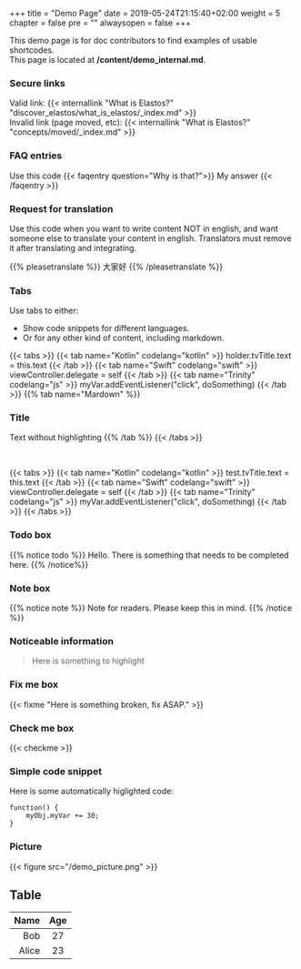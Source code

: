 +++
title = "Demo Page"
date = 2019-05-24T21:15:40+02:00
weight = 5
chapter = false
pre = ""
alwaysopen = false
+++

This demo page is for doc contributors to find examples of usable shortcodes.<br>
This page is located at **/content/demo_internal.md**.

### Secure links
Valid link: {{< internallink "What is Elastos?" "discover_elastos/what_is_elastos/_index.md" >}} <br>
Invalid link (page moved, etc): {{< internallink "What is Elastos?" "concepts/moved/_index.md" >}} 

### FAQ entries
Use this code 
{{< faqentry question="Why is that?">}}
My answer
{{< /faqentry >}}

### Request for translation 
Use this code when you want to write content NOT in english, and want someone else to translate your content in english. Translators must remove it after translating and integrating.

{{% pleasetranslate %}}
大家好
{{% /pleasetranslate %}}

### Tabs
Use tabs to either:

* Show code snippets for different languages.
* Or for any other kind of content, including markdown.

{{< tabs >}} 
    {{< tab name="Kotlin" codelang="kotlin" >}} 
        holder.tvTitle.text = this.text
    {{< /tab >}} 
    {{< tab name="Swift" codelang="swift" >}} 
        viewController.delegate = self
    {{< /tab >}} 
    {{< tab name="Trinity" codelang="js" >}} 
        myVar.addEventListener("click", doSomething)
    {{< /tab >}} 
    {{% tab name="Mardown" %}} 
### Title
Text without highlighting
    {{% /tab %}} 
{{< /tabs >}}

<br>

{{< tabs >}} 
    {{< tab name="Kotlin" codelang="kotlin" >}} 
        test.tvTitle.text = this.text
    {{< /tab >}} 
    {{< tab name="Swift" codelang="swift" >}} 
        viewController.delegate = self
    {{< /tab >}} 
    {{< tab name="Trinity" codelang="js" >}} 
        myVar.addEventListener("click", doSomething)
    {{< /tab >}} 
{{< /tabs >}}
 
### Todo box

{{% notice todo %}}
Hello. There is something that needs to be completed here.
{{% /notice%}}

### Note box

{{% notice note %}}
Note for readers. Please keep this in mind.
{{% /notice %}}

### Noticeable information

> Here is something to highlight

### Fix me box
{{< fixme "Here is something broken, fix ASAP." >}}

### Check me box
{{< checkme >}}

### Simple code snippet
Here is some automatically higlighted code:

    function() {
        myObj.myVar += 30;
    }

### Picture

{{< figure src="/demo_picture.png" >}}

## Table


Name    | Age
-------:|:----:
Bob     | 27
Alice   | 23
